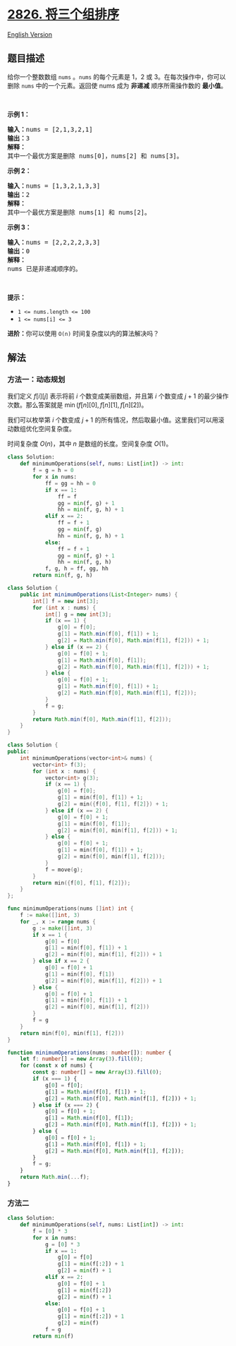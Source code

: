 # [2826. 将三个组排序](https://leetcode.cn/problems/sorting-three-groups)

[English Version](/solution/2800-2899/2826.Sorting%20Three%20Groups/README_EN.md)

<!-- tags:数组,二分查找,动态规划 -->

<!-- difficulty:中等 -->

## 题目描述

<!-- 这里写题目描述 -->

<p>给你一个整数数组&nbsp;<code>nums</code>&nbsp;。<code>nums</code>&nbsp;的每个元素是 1，2 或 3。在每次操作中，你可以删除&nbsp;<code>nums</code>&nbsp;中的一个元素。返回使 nums 成为 <strong>非递减</strong>&nbsp;顺序所需操作数的 <strong>最小值</strong>。</p>

<p>&nbsp;</p>

<p><strong class="example">示例 1：</strong></p>

<pre>
<b>输入：</b>nums = [2,1,3,2,1]
<b>输出：</b>3
<b>解释：</b>
其中一个最优方案是删除 nums[0]，nums[2] 和 nums[3]。
</pre>

<p><strong class="example">示例 2：</strong></p>

<pre>
<b>输入：</b>nums = [1,3,2,1,3,3]
<b>输出：</b>2
<b>解释：</b>
其中一个最优方案是删除 nums[1] 和 nums[2]。
</pre>

<p><strong class="example">示例 3：</strong></p>

<pre>
<b>输入：</b>nums = [2,2,2,2,3,3]
<b>输出：</b>0
<b>解释：</b>
nums 已是非递减顺序的。
</pre>

<p>&nbsp;</p>

<p><strong>提示：</strong></p>

<ul>
	<li><code>1 &lt;= nums.length &lt;= 100</code></li>
	<li><code>1 &lt;= nums[i] &lt;= 3</code></li>
</ul>

<p><strong>进阶：</strong>你可以使用&nbsp;<code>O(n)</code>&nbsp;时间复杂度以内的算法解决吗？</p>

## 解法

### 方法一：动态规划

我们定义 $f[i][j]$ 表示将前 $i$ 个数变成美丽数组，并且第 $i$ 个数变成 $j+1$ 的最少操作次数。那么答案就是 $\min(f[n][0], f[n][1], f[n][2])$。

我们可以枚举第 $i$ 个数变成 $j+1$ 的所有情况，然后取最小值。这里我们可以用滚动数组优化空间复杂度。

时间复杂度 $O(n)$，其中 $n$ 是数组的长度。空间复杂度 $O(1)$。

<!-- tabs:start -->

```python
class Solution:
    def minimumOperations(self, nums: List[int]) -> int:
        f = g = h = 0
        for x in nums:
            ff = gg = hh = 0
            if x == 1:
                ff = f
                gg = min(f, g) + 1
                hh = min(f, g, h) + 1
            elif x == 2:
                ff = f + 1
                gg = min(f, g)
                hh = min(f, g, h) + 1
            else:
                ff = f + 1
                gg = min(f, g) + 1
                hh = min(f, g, h)
            f, g, h = ff, gg, hh
        return min(f, g, h)
```

```java
class Solution {
    public int minimumOperations(List<Integer> nums) {
        int[] f = new int[3];
        for (int x : nums) {
            int[] g = new int[3];
            if (x == 1) {
                g[0] = f[0];
                g[1] = Math.min(f[0], f[1]) + 1;
                g[2] = Math.min(f[0], Math.min(f[1], f[2])) + 1;
            } else if (x == 2) {
                g[0] = f[0] + 1;
                g[1] = Math.min(f[0], f[1]);
                g[2] = Math.min(f[0], Math.min(f[1], f[2])) + 1;
            } else {
                g[0] = f[0] + 1;
                g[1] = Math.min(f[0], f[1]) + 1;
                g[2] = Math.min(f[0], Math.min(f[1], f[2]));
            }
            f = g;
        }
        return Math.min(f[0], Math.min(f[1], f[2]));
    }
}
```

```cpp
class Solution {
public:
    int minimumOperations(vector<int>& nums) {
        vector<int> f(3);
        for (int x : nums) {
            vector<int> g(3);
            if (x == 1) {
                g[0] = f[0];
                g[1] = min(f[0], f[1]) + 1;
                g[2] = min({f[0], f[1], f[2]}) + 1;
            } else if (x == 2) {
                g[0] = f[0] + 1;
                g[1] = min(f[0], f[1]);
                g[2] = min(f[0], min(f[1], f[2])) + 1;
            } else {
                g[0] = f[0] + 1;
                g[1] = min(f[0], f[1]) + 1;
                g[2] = min(f[0], min(f[1], f[2]));
            }
            f = move(g);
        }
        return min({f[0], f[1], f[2]});
    }
};
```

```go
func minimumOperations(nums []int) int {
	f := make([]int, 3)
	for _, x := range nums {
		g := make([]int, 3)
		if x == 1 {
			g[0] = f[0]
			g[1] = min(f[0], f[1]) + 1
			g[2] = min(f[0], min(f[1], f[2])) + 1
		} else if x == 2 {
			g[0] = f[0] + 1
			g[1] = min(f[0], f[1])
			g[2] = min(f[0], min(f[1], f[2])) + 1
		} else {
			g[0] = f[0] + 1
			g[1] = min(f[0], f[1]) + 1
			g[2] = min(f[0], min(f[1], f[2]))
		}
		f = g
	}
	return min(f[0], min(f[1], f[2]))
}
```

```ts
function minimumOperations(nums: number[]): number {
    let f: number[] = new Array(3).fill(0);
    for (const x of nums) {
        const g: number[] = new Array(3).fill(0);
        if (x === 1) {
            g[0] = f[0];
            g[1] = Math.min(f[0], f[1]) + 1;
            g[2] = Math.min(f[0], Math.min(f[1], f[2])) + 1;
        } else if (x === 2) {
            g[0] = f[0] + 1;
            g[1] = Math.min(f[0], f[1]);
            g[2] = Math.min(f[0], Math.min(f[1], f[2])) + 1;
        } else {
            g[0] = f[0] + 1;
            g[1] = Math.min(f[0], f[1]) + 1;
            g[2] = Math.min(f[0], Math.min(f[1], f[2]));
        }
        f = g;
    }
    return Math.min(...f);
}
```

<!-- tabs:end -->

### 方法二

<!-- tabs:start -->

```python
class Solution:
    def minimumOperations(self, nums: List[int]) -> int:
        f = [0] * 3
        for x in nums:
            g = [0] * 3
            if x == 1:
                g[0] = f[0]
                g[1] = min(f[:2]) + 1
                g[2] = min(f) + 1
            elif x == 2:
                g[0] = f[0] + 1
                g[1] = min(f[:2])
                g[2] = min(f) + 1
            else:
                g[0] = f[0] + 1
                g[1] = min(f[:2]) + 1
                g[2] = min(f)
            f = g
        return min(f)
```

<!-- tabs:end -->

<!-- end -->
